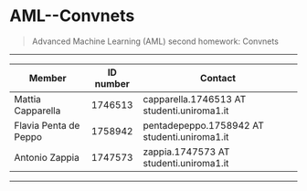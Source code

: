 # AML--Convnets
 > Advanced Machine Learning (AML) second homework: Convnets

---


| Member | ID number | Contact |
| --- | :-:| --- |
| Mattia Capparella | 1746513 | capparella.1746513 AT studenti.uniroma1.it |
| Flavia Penta de Peppo | 1758942 | pentadepeppo.1758942 AT studenti.uniroma1.it |
| Antonio Zappia| 1747573 | zappia.1747573 AT studenti.uniroma1.it |



---

